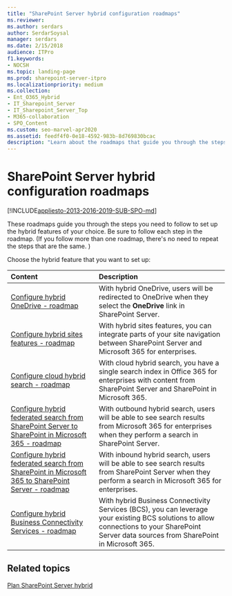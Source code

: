 ```yaml
---
title: "SharePoint Server hybrid configuration roadmaps"
ms.reviewer: 
ms.author: serdars
author: SerdarSoysal
manager: serdars
ms.date: 2/15/2018
audience: ITPro
f1.keywords:
- NOCSH
ms.topic: landing-page
ms.prod: sharepoint-server-itpro
ms.localizationpriority: medium
ms.collection:
- Ent_O365_Hybrid
- IT_Sharepoint_Server
- IT_Sharepoint_Server_Top
- M365-collaboration
- SPO_Content
ms.custom: seo-marvel-apr2020
ms.assetid: feedf4f0-0e18-4592-983b-8d769830bcac
description: "Learn about the roadmaps that guide you through the steps you need to follow to set up your chosen SharePoint Server hybrid solution."
---
```


# SharePoint Server hybrid configuration roadmaps

[!INCLUDE[appliesto-2013-2016-2019-SUB-SPO-md](../includes/appliesto-2013-2016-2019-SUB-SPO-md.md)] 
  
These roadmaps guide you through the steps you need to follow to set up the hybrid features of your choice. Be sure to follow each step in the roadmap. (If you follow more than one roadmap, there's no need to repeat the steps that are the same. )
  
Choose the hybrid feature that you want to set up:
  
|**Content**|**Description**|
|:-----|:-----|
|[Configure hybrid OneDrive - roadmap](configure-hybrid-onedrive-for-businessroadmap.md) <br/> |With hybrid OneDrive, users will be redirected to OneDrive when they select the **OneDrive** link in SharePoint Server.  <br/> |
|[Configure hybrid sites features - roadmap](configure-hybrid-sites-featuresroadmap.md) <br/> |With hybrid sites features, you can integrate parts of your site navigation between SharePoint Server and Microsoft 365 for enterprises.  <br/> |
|[Configure cloud hybrid search - roadmap](configure-cloud-hybrid-searchroadmap.md) <br/> |With cloud hybrid search, you have a single search index in Office 365 for enterprises with content from SharePoint Server and SharePoint in Microsoft 365.  <br/> |
|[Configure hybrid federated search from SharePoint Server to SharePoint in Microsoft 365 - roadmap](configure-hybrid-federated-search-sharepoint-serverroadmap.md) <br/> |With outbound hybrid search, users will be able to see search results from Microsoft 365 for enterprises when they perform a search in SharePoint Server.  <br/> |
|[Configure hybrid federated search from SharePoint in Microsoft 365 to SharePoint Server - roadmap](configure-hybrid-federated-search-sharepoint-onlineroadmap.md) <br/> |With inbound hybrid search, users will be able to see search results from SharePoint Server when they perform a search in Microsoft 365 for enterprises.  <br/> |
|[Configure hybrid Business Connectivity Services - roadmap](configure-hybrid-business-connectivity-servicesroadmap.md) <br/> |With hybrid Business Connectivity Services (BCS), you can leverage your existing BCS solutions to allow connections to your SharePoint Server data sources from SharePoint in Microsoft 365.  <br/> |
   
## Related topics

[Plan SharePoint Server hybrid](plan-sharepoint-server-hybrid.md)

